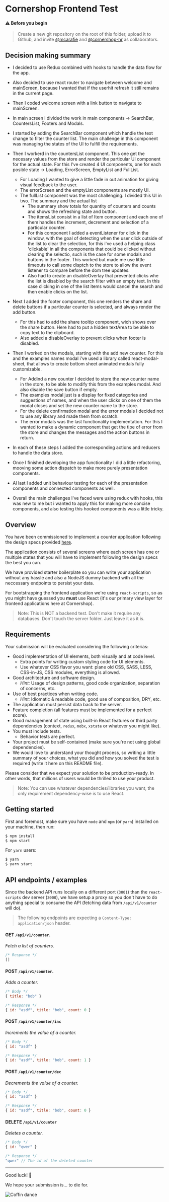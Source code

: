 # Cornershop Frontend Test

#### ⚠️ Before you begin

> Create a new git repository on the root of this folder, upload it to Github, and invite [@mcarafie](https://github.com/mcarafie) and [@cornershop-hr](https://github.com/cornershop-hr) as collaborators.

## Decision making summary

- I decided to use Redux combined with hooks to handle the data flow for the app.
- Also decided to use react router to navigate between welcome and mainScreen, because I wanted that if the userhit refresh it still remains in the current page.
- Then I coded welcome screen with a link button to navigate to mainScreen.
- In main screen i divided the work in main components -> SearchBar, CountersList, Footers and Modals.
- I started by adding the SearchBar component which handle the text change to filter the counter list. The main challenge in this component was managing the states of the UI to fulfill the requirements.
- Then I workerd in the countersList component. This one get the necesary values from the store and render the particular UI component for the actual state. For this I've created 4 UI components, one for each posible state -> Loading, ErrorScreen, EmptyList and FullList.
    - For Loading I wanted to give a little fade in out animation for giving visual feedback to the user.
    - The errorScreen and the emptyList components are mostly UI.
    - The fullList component was the most challenging. I divided this UI in two. The summary and the actual list
        - The summary show totals for quantity of counters and counts and shows the refreshing state and button.
        - The itemsList consist in a list of Item component and each one of them handles the increment, decrement and selection of a particular counter.
        - For this component I added a eventListener for click in the window, with the goal of detecting when the user click outside of the list to clear the selection, for this i've used a helping class 'clickable' in all the components that could be clicked without clearing the selectio, such is the case for some modals and buttons in the footer. This worked but made me use little timeouts to call some disptch to the store to allow the event listener to compare before the dom tree updates. 
        - Also had to create an disableOverlay that prevented clicks whe the list is disabled by the search filter with an empty text. In this case clicking in one of the list items would cancel the search and then enable clicks on the list.
- Next I added the footer component, this one renders the share and delete buttons if a particular counter is selected, and always render the add button.
    - For this had to add the share tooltip component, wich shows over the share button. Here had to put a hidden textArea to be able to copy text to the clipboard.
    - Also added a disableOverlay to prevent clicks when footer is disabled.
- Then I worked on the modals, starting with the add new counter. For this and the examples names modal i've used a library called react-modal-sheet, that allows to create bottom sheet animated modals fully customizable. 
    - For Addind a new counter I decided to store the new counter name in the store, to be able to modify this from the examples modal. And also disable the save button if empty.
    - The examples modal just is a display for fixed categories and suggestions of names, and when the user clicks on one of them the modal closes and set the new counter name to the store.
    - For the delete confirmation modal and the error modals I decided not to use any library and made them from scratch. 
    - The error modals was the last functionality implementation. For this I wanted to make a dynamic component that get the tipe of error from the store and changes the messages and the action buttons in return.
- In each of these steps I added the corresponding actions and reducers to handle the data store.
- Once I finished developing the app functionality I did a little refactoring, mooving some action dispatch to make more purely presentation components.
- Al last I added unit behaviour testing for each of the presentation components and connected components as well.

- Overall the main challenges I've faced were using redux with hooks, this was new to me but i wanted to apply this for making more concise components, and also testing this hooked components was a little tricky. 
    
        

## Overview

You have been commissioned to implement a counter application following the design specs provided [here](https://www.figma.com/file/6CnuM0Gj9oiwi2AV9vXLRH/Counters-for-the-web?node-id=0%3A1).

The application consists of several screens where each screen has one or multiple states that you will have to implement following the design specs the best you can.

We have provided starter boilerplate so you can write your application without any hassle and also a NodeJS dummy backend with all the neccessary endpoints to persist your data.

For bootstrapping the frontend application we're using `react-scripts`, so as you might have guessed you **must** use React (it's our primary view layer for frontend applications here at Cornershop).

> Note: This is NOT a backend test. Don't make it require any databases. Don't touch the server folder. Just leave it as it is.

## Requirements

Your submission will be evaluated considering the following criterias:

- Good implementation of UI elements, both visually and at code level.
  - Extra points for writing custom styling code for UI elements.
  - Use whatever CSS flavor you want: plane old CSS, SASS, LESS, CSS-in-JS, CSS modules, everything is allowed.
- Good architecture and software design.
  - _Hint:_ Usage of design patterns, good code organization, separation of concerns, etc. 
- Use of best practices when writing code.
  - _Hint:_ Idiomatic & readable code, good use of composition, DRY, etc.
- The application must persist data back to the server.
- Feature completion (all features must be implemented for a perfect score).
- Good management of state using built-in React features or third party dependencies (context, `redux`, `mobx`, `xstate` or whatever you might like).
- You must include tests.
  - Behavior tests are perfect.
- Your project must be self-contained (make sure you're not using global dependencies).
- We would love to understand your thought process, so writing a little summary of your choices, what you did and how you solved the test is required (write it here on this README file).

Please consider that we expect your solution to be production-ready. In other words, that millions of users would be thrilled to use your product.

> Note: You can use whatever dependencies/libraries you want, the only requirement dependency-wise is to use React.

## Getting started

First and foremost, make sure you have `node` and `npm` (or `yarn`) installed on your machine, then run:

```bash
$ npm install
$ npm start
```

For `yarn` users:

```bash
$ yarn
$ yarn start
```

## API endpoints / examples

Since the backend API runs locally on a different port (`3001`) than the `react-scripts` dev server (`3000`), we have setup a proxy so you don't have to do anything special to consume the API (fetching data from `/api/v1/counter` will do).

> The following endpoints are expecting a `Content-Type: application/json` header.

#### **GET** `/api/v1/counter`.

_Fetch a list of counters._
```javascript
/* Response */
[]
```

#### **POST** `/api/v1/counter`.

_Adds a counter._

```javascript
/* Body */
{ title: "bob" }

/* Response */
{ id: "asdf", title: "bob", count: 0 }
```

#### **POST** `/api/v1/counter/inc`
_Increments the value of a counter._
```javascript
/* Body */
{ id: "asdf" }

/* Response */
{ id: "asdf", title: "bob", count: 1 }
```

#### **POST** `/api/v1/counter/dec`
_Decrements the value of a counter._

```javascript
/* Body */
{ id: "asdf" }

/* Response */
{ id: "asdf", title: "bob", count: 0 }
```

#### **DELETE** `/api/v1/counter`
_Deletes a counter._

```javascript
/* Body */
{ id: "qwer" }

/* Response */
"qwer" // The id of the deleted counter
```
---

Good luck! 🎉

We hope your submission is… to die for.

![Coffin dance](coffin.gif)
